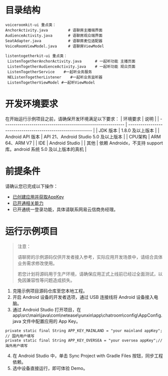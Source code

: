 # 目录结构


```
voiceroomkit-ui 重点类：
AnchorActivity.java         # 语聊房主播端界面
AudienceActivity.java       # 语聊房观众端界面
SeatAdapter.java            # 语聊房麦位适配器
VoiceRoomViewModel.java     # 语聊房ViewModel
   
listentogetherkit-ui 重点类：
 ListenTogetherAnchorActivity.java      # 一起听功能 主播页面
 ListenTogetherAudienceActivity.java    # 一起听功能 观众页面
 ListenTogetherService    #一起听业务服务
 NEListenTogetherListener    #一起听业务监听器
 ListenTogetherViewModel #一起听ViewModel
```


# 开发环境要求
在开始运行示例项目之前，请确保开发环境满足以下要求：
| 环境要求                                                        | 说明                                                      |
| ------------------------------------------------------------ | ------------------------------------------------------------ |
|  JDK 版本  |  1.8.0 及以上版本   |
|  Android API 版本 | API 21、Android Studio 5.0 及以上版本   |
| CPU架构 | ARM 64、ARM V7   |
| IDE | Android Studio  |
| 其他 |  依赖 Androidx，不支持 support 库。android 系统 5.0 及以上版本的真机 |

# 前提条件

请确认您已完成以下操作：
- [已创建应用并获取AppKey](https://doc.yunxin.163.com/jcyOTA0ODM/docs/jcwMDQ2MTg)
- [已开通相关能力](https://doc.yunxin.163.com/docs/TA3ODAzNjE/zQ4MTI0Njc?platformId=50616)
- 已开通统一登录功能，具体请联系网易云信商务经理。

# 运行示例项目

> 注意：
>
>语聊房的示例源码仅供开发者接入参考，实际应用开发场景中，请结合具体业务需求修改使用。
>
>若您计划将源码用于生产环境，请确保应用正式上线前已经过全面测试，以免因兼容性等问题造成损失。

1. 克隆示例项目源码仓库至您本地工程。
2. 开启 Android 设备的开发者选项，通过 USB 连接线将 Android 设备接入电脑。
3. 通过 Android Studio 打开项目，在 app\src\main\java\com\netease\yunxin\app\chatroom\config\AppConfig.java  文件中配置应用的 App Key。

```
private static final String APP_KEY_MAINLAND = "your mainland appKey"; // 国内用户填写
private static final String APP_KEY_OVERSEA = "your oversea appKey";// 海外用户填写
```

4. 在 Android Studio 中，单击 Sync Project with Gradle Files 按钮，同步工程依赖。
5. 选中设备直接运行，即可体验 Demo。
